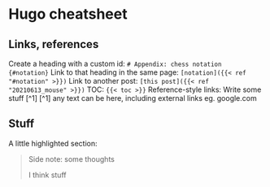 # Hugo cheatsheet

## Links, references
Create a heading with a custom id:     `# Appendix: chess notation {#notation}`
Link to that heading in the same page: `[notation]({{< ref "#notation" >}})`
Link to another post:                  `[this post]({{< ref "20210613_mouse" >}})`
TOC:                                   `{{< toc >}}`
Reference-style links:
    Write some stuff [^1]
    [^1] any text can be here, including external links eg. google.com

## Stuff
A little highlighted section:

> Side note: some thoughts
>
> I think stuff
